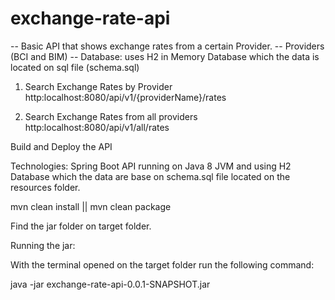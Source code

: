 # exchange-rate-api
-- Basic API that shows exchange rates from a certain Provider.
-- Providers (BCI and BIM)
-- Database: uses H2 in Memory Database which the data is located on sql file (schema.sql)

1. Search Exchange Rates by Provider
   http:localhost:8080/api/v1/{providerName}/rates

2. Search Exchange Rates from all providers
   http:localhost:8080/api/v1/all/rates

Build and Deploy the API

 Technologies: Spring Boot API running on Java 8 JVM and using H2 Database which the data are base on schema.sql file located on the resources folder.

 mvn clean install || mvn clean package

 Find the jar folder on target folder.

Running the jar:

 With the terminal opened on the target folder run the following command:

  java -jar exchange-rate-api-0.0.1-SNAPSHOT.jar
